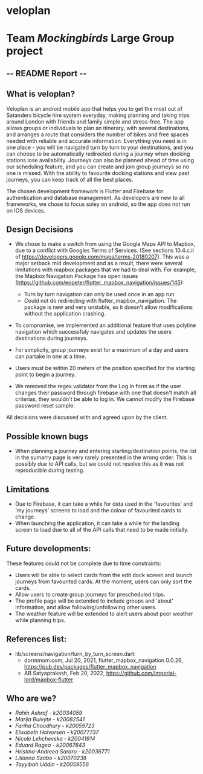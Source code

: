 # veloplan

# Team *Mockingbirds* Large Group project

## -- README Report -- ##

## What is veloplan?

Veloplan is an android mobile app that helps you to get the most out of Satanders bicycle hire system everyday, making planning and taking trips around London with friends and family simple and stress-free. The app allows groups or individuals to plan an itinerary, with several destinations, and arranges a route that considers the number of bikes and free spaces needed with reliable and accurate information. Everything you need is in one place - you will be navigated turn by turn to your destinations, and you can choose to be automatically redirected during a journey when docking stations lose availability. Journeys can also be planned ahead of time using our scheduling feature, and you can create and join group journeys so no one is missed. With the ability to favourite docking stations and view past journeys, you can keep track of all the best places. 

The chosen development framework is Flutter and Firebase for authentication and database management. As developers are new to all frameworks, we chose to focus soley on android, so the app does not run on IOS devices.


## Design Decisions

- We chose to make a switch from using the Google Maps API to Mapbox, due to a conflict with Googles Terms of Services. (See sections 10.4.c.ii of https://developers.google.com/maps/terms-20180207). This was a major setback mid development and as a result, there were several limitations with mapbox packages that we had to deal with. For example, the Mapbox Navigation Package has open issues (https://github.com/eopeter/flutter_mapbox_navigation/issues/145):

    - Turn by turn navigation can only be used once in an app run
    - Could not do redirecting with flutter_mapbox_navigation. The package is new and very unstable, so it doesn't allow modifications without the application crashing.

- To compromise, we implemented an additional feature that uses polyline navigation which successfuly navigates and updates the users destinations during journeys.

- For simplicity, group journeys exist for a maximum of a day and users can partake in one at a time.
- Users must be within 20 meters of the position specified for the starting point to begin a journey.  
- We removed the regex validator from the Log In form as if the user changes their password through firebase with one that doesn't match all criterias, they wouldn't be able to log in. We cannot modify the Firebase password reset sample.

All decisions were discussed with and agreed upon by the client. 

## Possible known bugs

- When planning a journey and entering starting/destination points, the list in the sumarry page is very rarely presented in the wrong order. This is possibly due to API calls, but we could not resolve this as it was not reproducible during testing.

## Limitations

- Due to Firebase,  it can take a while for data used in the 'favourites' and 'my journeys' screens to load and the colour of favourited cards to change.
- When launching the application, it can take a while for the landing screen to load due to all of the API calls that need to be made initially. 

## Future developments:

These features could not be complete due to time constraints:

- Users will be able to select cards from the edit dock screen and launch journeys from favourited cards. At the moment, users can only sort the cards.
- Allow users to create group journeys for prescheduled trips. 
- The profile page will be extended to include groups and 'about' information, and allow following/unfollowing other users.
- The weather feature will be extended to alert users about poor weather while planning trips.

## References list:

- lib/screens/navigation/turn_by_turn_screen.dart: 
    * dormmom.com, Jul 20, 2021, flutter_mapbox_navigation 0.0.26, https://pub.dev/packages/flutter_mapbox_navigation
    * AB Satyaprakash, Feb 20, 2022, https://github.com/Imperial-lord/mapbox-flutter


## Who are we?

- *Rahin Ashraf - k20034059*
- *Marija Buivyte - k20082541*
- *Fariha Choudhury - k20059723*
- *Elisabeth Halvorsen - k20077737*
- *Nicole Lehchevska - k20041914*
- *Eduard Ragea - k20067643*
- *Hristina-Andreea Sararu - k20036771*
- *Lilianna Szabo - k20070238*
- *Tayyibah Uddin - k20059556*

